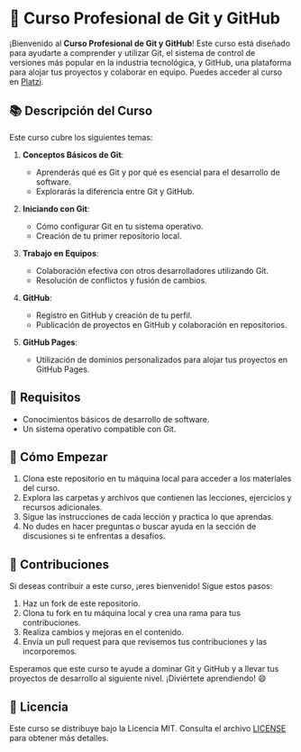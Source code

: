 # 🚀 Curso Profesional de Git y GitHub

¡Bienvenido al **Curso Profesional de Git y GitHub**! Este curso está diseñado para ayudarte a comprender y utilizar Git, el sistema de control de versiones más popular en la industria tecnológica, y GitHub, una plataforma para alojar tus proyectos y colaborar en equipo. Puedes acceder al curso en [Platzi](https://platzi.com/cursos/git-github/).

## 📚 Descripción del Curso

Este curso cubre los siguientes temas:

1. **Conceptos Básicos de Git**:
   - Aprenderás qué es Git y por qué es esencial para el desarrollo de software.
   - Explorarás la diferencia entre Git y GitHub.

2. **Iniciando con Git**:
   - Cómo configurar Git en tu sistema operativo.
   - Creación de tu primer repositorio local.

3. **Trabajo en Equipos**:
   - Colaboración efectiva con otros desarrolladores utilizando Git.
   - Resolución de conflictos y fusión de cambios.

4. **GitHub**:
   - Registro en GitHub y creación de tu perfil.
   - Publicación de proyectos en GitHub y colaboración en repositorios.

5. **GitHub Pages**:
   - Utilización de dominios personalizados para alojar tus proyectos en GitHub Pages.

## 📝 Requisitos

- Conocimientos básicos de desarrollo de software.
- Un sistema operativo compatible con Git.

## 🚀 Cómo Empezar

1. Clona este repositorio en tu máquina local para acceder a los materiales del curso.
2. Explora las carpetas y archivos que contienen las lecciones, ejercicios y recursos adicionales.
3. Sigue las instrucciones de cada lección y practica lo que aprendas.
4. No dudes en hacer preguntas o buscar ayuda en la sección de discusiones si te enfrentas a desafíos.

## 🤝 Contribuciones

Si deseas contribuir a este curso, ¡eres bienvenido! Sigue estos pasos:

1. Haz un fork de este repositorio.
2. Clona tu fork en tu máquina local y crea una rama para tus contribuciones.
3. Realiza cambios y mejoras en el contenido.
4. Envía un pull request para que revisemos tus contribuciones y las incorporemos.

Esperamos que este curso te ayude a dominar Git y GitHub y a llevar tus proyectos de desarrollo al siguiente nivel. ¡Diviértete aprendiendo! 😄

## 📜 Licencia

Este curso se distribuye bajo la Licencia MIT. Consulta el archivo [LICENSE](LICENSE) para obtener más detalles.
